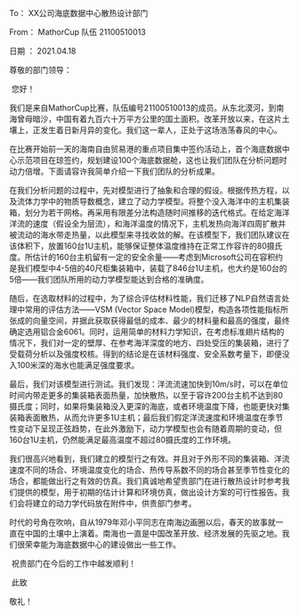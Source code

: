 To： XX公司海底数据中心散热设计部门

From： MathorCup 队伍 21100510013

日期 ： 2021.04.18

尊敬的部门领导：

​        您好！

​        我们是来自MathorCup比赛，队伍编号21100510013的成员。从东北漠河，到南海曾母暗沙，中国有着九百六十万平方公里的国土面积。改革开放以来，在这片土壤上，正发生着日新月异的变化。我们这一辈人，正处于这场浩荡春风的中心。

​        在比赛开始前一天的海南自由贸易港的重点项目集中签约活动上，首个海底数据中心示范项目在琼签约，规划建设100个海底数据舱，这也让我们团队在分析问题时动力倍增。下面请容许我简单介绍一下我们团队的分析成果。

​        在我们分析问题的过程中，先对模型进行了抽象和合理的假设。根据传热方程，以及流体力学中的物质导数概念，建立了动力学模型。将整个没入海洋中的主机集装箱，划分为若干网格。再采用有限差分法构造随时间推移的迭代格式。在给定海洋洋流的速度（假设全为层流），和海洋温度的情况下，主机发热向海洋四周扩散并被流动的海水带走热量，以此模型来寻找收敛的解。在该模型下，我们团队建议在该体积下，放置160台1U主机，能够保证整体温度维持在正常工作容许的80摄氏度。所估计的160台主机留有一定的安全余量——考虑到Microsoft公司在容积约是我们模型中4-5倍的40尺柜集装箱中，装载了846台1U主机，也大约是160台的5倍——我们团队所用的动力学模型能达到合格的准确度。

​        随后，在选取材料的过程中，为了综合评估材料性能，我们迁移了NLP自然语言处理中常用的评估方法——VSM (Vector Space Model)模型，构造各项性能指标所张成的向量空间，并据此获取获得最低的成本、最少的材料量和最高的强度，最终确定选用铝合金6061。同时，运用简单的材料力学知识，在考虑标准翅片结构的情况下，我们对一定的壁厚、在参考海洋深度的地方、四处受压的集装箱，进行了受载荷分析以及强度校核。得到的结论是在该材料强度、安全系数考量下，即便没入100米深的海水也能满足强度要求。

​        最后，我们对该模型进行测试。我们发现：洋流流速加快到10m/s时，可以在单位时间内带走更多的集装箱表面热量，加快散热，以至于容许200台主机不达到80摄氏度；同时，如果将集装箱没入更深的海底，或者环境温度下降，也能更快对集装箱表面散热，从而允许更多1U主机；最后我们假定洋流速度和环境温度在季节性变动下呈现正弦趋势，在此外激励下，动力学模型也会有随着周期的变动，但160台1U主机，仍然能满足最高温度不超过80摄氏度的工作环境。

​       我们很高兴地看到，我们建立的模型行之有效。并且对于外形不同的集装箱、洋流速度不同的场合、环境温度变化的场合、热传导系数不同的场合甚至季节性变化的场合，都能做出行之有效的仿真。我们真诚地希望贵部门在进行散热设计时参考我们提供的模型，用于初期的估计计算和环境仿真，做出设计方案的可行性报告。我们会将建立的动力学代码放在附件中，供贵部门参考。

​        时代的号角在吹响，自从1979年邓小平同志在南海边画圈以后，春天的故事就一直在中国的土壤中上演着。南海也一直是中国改革开放、经济发展的先驱之地。我们很荣幸能为海底数据中心的建设做出一些工作。

​        祝贵部门在今后的工作中越发顺利！

​        此致

敬礼！